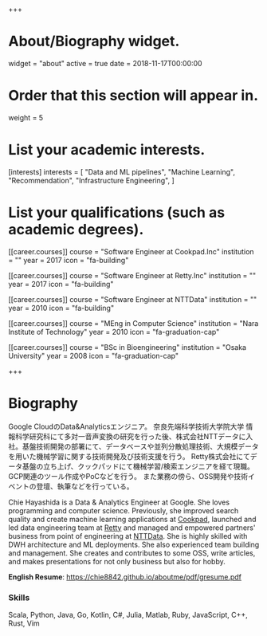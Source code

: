 +++
# About/Biography widget.
widget = "about"
active = true
date = 2018-11-17T00:00:00

# Order that this section will appear in.
weight = 5

# List your academic interests.
[interests]
  interests = [
    "Data and ML pipelines",
    "Machine Learning",
    "Recommendation",
    "Infrastructure Engineering",
  ]

# List your qualifications (such as academic degrees).

[[career.courses]]
  course = "Software Engineer at Cookpad.Inc"
  institution = ""
  year = 2017
  icon = "fa-building"

[[career.courses]]
  course = "Software Engineer at Retty.Inc"
  institution = ""
  year = 2017
  icon = "fa-building"

[[career.courses]]
  course = "Software Engineer at NTTData"
  institution = ""
  year = 2010
  icon = "fa-building"

[[career.courses]]
  course = "MEng in Computer Science"
  institution = "Nara Institute of Technology"
  year = 2010
  icon = "fa-graduation-cap"

[[career.courses]]
  course = "BSc in Bioengineering"
  institution = "Osaka University"
  year = 2008
  icon = "fa-graduation-cap"
 
+++

# Biography

Google CloudのData&Analyticsエンジニア。
奈良先端科学技術大学院大学 情報科学研究科にて多対一音声変換の研究を行った後、株式会社NTTデータに入社。基盤技術開発の部署にて、データベースや並列分散処理技術、大規模データを用いた機械学習に関する技術開発及び技術支援を行う。
Retty株式会社にてデータ基盤の立ち上げ、クックパッドにて機械学習/検索エンジニアを経て現職。
GCP関連のツール作成やPoCなどを行う。
また業務の傍ら、OSS開発や技術イベントの登壇、執筆などを行っている。

Chie Hayashida is a Data & Analytics Engineer at Google. She loves programming and computer science. Previously, she improved search quality and create machine learning applications at [Cookpad](https://cookpad.com/), launched and led data engineering team at [Retty](https://retty.me/) and managed and empowered partners' business from point of engineering at [NTTData](https://www.nttdata.com/). She is highly skilled with DWH architecture and ML deployments. She also experienced team building and management. She creates and contributes to some OSS, write articles, and makes presentations for not only business but also for hobby.

**English Resume**: https://chie8842.github.io/aboutme/pdf/gresume.pdf

### Skills

Scala, Python, Java, Go, Kotlin, C#, Julia, Matlab, Ruby, JavaScript, C++, Rust, Vim
